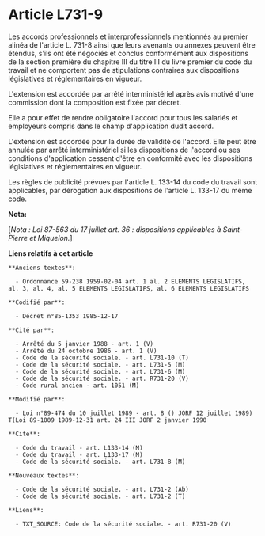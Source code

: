 # Article L731-9

Les accords professionnels et interprofessionnels mentionnés au premier alinéa de l'article L. 731-8 ainsi que leurs avenants
ou annexes peuvent être étendus, s'ils ont été négociés et conclus conformément aux dispositions de la section première du
chapitre III du titre III du livre premier du code du travail et ne comportent pas de stipulations contraires aux
dispositions législatives et réglementaires en vigueur.

L'extension est accordée par arrêté interministériel après avis motivé d'une commission dont la composition est fixée par
décret.

Elle a pour effet de rendre obligatoire l'accord pour tous les salariés et employeurs compris dans le champ d'application
dudit accord.

L'extension est accordée pour la durée de validité de l'accord. Elle peut être annulée par arrêté interministériel si les
dispositions de l'accord ou ses conditions d'application cessent d'être en conformité avec les dispositions législatives et
réglementaires en vigueur.

Les règles de publicité prévues par l'article L. 133-14 du code du travail sont applicables, par dérogation aux dispositions
de l'article L. 133-17 du même code.

**Nota:**

[*Nota : Loi 87-563 du 17 juillet art. 36 : dispositions applicables à Saint-Pierre et Miquelon.*]

**Liens relatifs à cet article**

	**Anciens textes**:

	  - Ordonnance 59-238 1959-02-04 art. 1 al. 2 ELEMENTS LEGISLATIFS, al. 3, al. 4, al. 5 ELEMENTS LEGISLATIFS, al. 6 ELEMENTS LEGISLATIFS

	**Codifié par**:

	  - Décret n°85-1353 1985-12-17

	**Cité par**:

	  - Arrêté du 5 janvier 1988 - art. 1 (V)
	  - Arrêté du 24 octobre 1986 - art. 1 (V)
	  - Code de la sécurité sociale. - art. L731-10 (T)
	  - Code de la sécurité sociale. - art. L731-5 (M)
	  - Code de la sécurité sociale. - art. L731-6 (M)
	  - Code de la sécurité sociale. - art. R731-20 (V)
	  - Code rural ancien - art. 1051 (M)

	**Modifié par**:

	  - Loi n°89-474 du 10 juillet 1989 - art. 8 () JORF 12 juillet 1989) T(Loi 89-1009 1989-12-31 art. 24 III JORF 2 janvier 1990

	**Cite**:

	  - Code du travail - art. L133-14 (M)
	  - Code du travail - art. L133-17 (M)
	  - Code de la sécurité sociale. - art. L731-8 (M)

	**Nouveaux textes**:

	  - Code de la sécurité sociale. - art. L731-2 (Ab)
	  - Code de la sécurité sociale. - art. L731-2 (T)

	**Liens**:

	  - TXT_SOURCE: Code de la sécurité sociale. - art. R731-20 (V)

